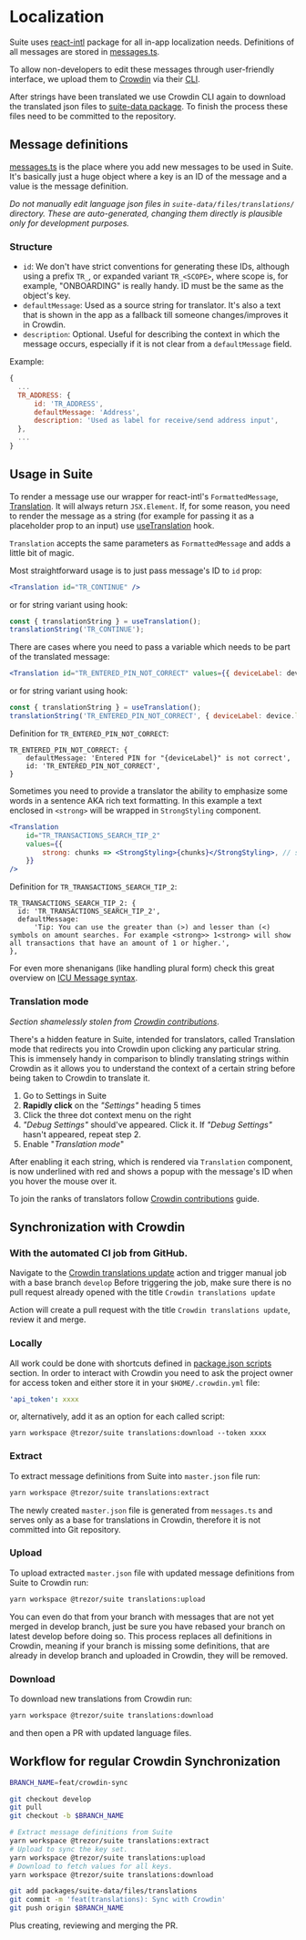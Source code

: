 # Localization

Suite uses [react-intl](https://github.com/formatjs/formatjs) package for all in-app localization needs.
Definitions of all messages are stored in [messages.ts](https://github.com/trezor/trezor-suite/blob/develop/packages/suite/src/support/messages.ts).

To allow non-developers to edit these messages through user-friendly interface, we upload them to [Crowdin](https://crowdin.com/project/trezor-suite) via their [CLI](https://github.com/crowdin/crowdin-cli).

After strings have been translated we use Crowdin CLI again to download the translated json files to [suite-data package](https://github.com/trezor/trezor-suite/tree/develop/packages/suite-data/files/translations).
To finish the process these files need to be committed to the repository.

## Message definitions

[messages.ts](https://github.com/trezor/trezor-suite/blob/develop/packages/suite/src/support/messages.ts) is the place where you add new messages to be used in Suite. It's basically just a huge object where a key is an ID of the message and a value is the message definition.

_Do not manually edit language json files in `suite-data/files/translations/` directory. These are auto-generated, changing them directly is plausible only for development purposes._

### Structure

-   `id`: We don't have strict conventions for generating these IDs, although using a prefix `TR_`, or expanded variant `TR_<SCOPE>`, where scope is, for example, "ONBOARDING" is really handy. ID must be the same as the object's key.
-   `defaultMessage`: Used as a source string for translator. It's also a text that is shown in the app as a fallback till someone changes/improves it in Crowdin.
-   `description`: Optional. Useful for describing the context in which the message occurs, especially if it is not clear from a `defaultMessage` field.

Example:

```js
{
  ...
  TR_ADDRESS: {
      id: 'TR_ADDRESS',
      defaultMessage: 'Address',
      description: 'Used as label for receive/send address input',
  },
  ...
}
```

## Usage in Suite

To render a message use our wrapper for react-intl's `FormattedMessage`, [Translation](https://github.com/trezor/trezor-suite/blob/develop/packages/suite/src/components/suite/Translation/index.tsx). It will always return `JSX.Element`. If, for some reason, you need to render the message as a string (for example for passing it as a placeholder prop to an input) use [useTranslation](https://github.com/trezor/trezor-suite/blob/develop/packages/suite/src/hooks/suite/useTranslation.ts) hook.

`Translation` accepts the same parameters as `FormattedMessage` and adds a little bit of magic.

Most straightforward usage is to just pass message's ID to `id` prop:

```jsx
<Translation id="TR_CONTINUE" />
```

or for string variant using hook:

```jsx
const { translationString } = useTranslation();
translationString('TR_CONTINUE');
```

There are cases where you need to pass a variable which needs to be part of the translated message:

```jsx
<Translation id="TR_ENTERED_PIN_NOT_CORRECT" values={{ deviceLabel: device.label }} />
```

or for string variant using hook:

```jsx
const { translationString } = useTranslation();
translationString('TR_ENTERED_PIN_NOT_CORRECT', { deviceLabel: device.label });
```

Definition for `TR_ENTERED_PIN_NOT_CORRECT`:

```
TR_ENTERED_PIN_NOT_CORRECT: {
    defaultMessage: 'Entered PIN for "{deviceLabel}" is not correct',
    id: 'TR_ENTERED_PIN_NOT_CORRECT',
}
```

Sometimes you need to provide a translator the ability to emphasize some words in a sentence AKA rich text formatting. In this example a text enclosed in `<strong>` will be wrapped in `StrongStyling` component.

```jsx
<Translation
    id="TR_TRANSACTIONS_SEARCH_TIP_2"
    values={{
        strong: chunks => <StrongStyling>{chunks}</StrongStyling>, // search string is wrapped in strong tag for additional styling
    }}
/>
```

Definition for `TR_TRANSACTIONS_SEARCH_TIP_2`:

```
TR_TRANSACTIONS_SEARCH_TIP_2: {
  id: 'TR_TRANSACTIONS_SEARCH_TIP_2',
  defaultMessage:
      'Tip: You can use the greater than (>) and lesser than (<) symbols on amount searches. For example <strong>> 1<strong> will show all transactions that have an amount of 1 or higher.',
},
```

For even more shenanigans (like handling plural form) check this great overview on [ICU Message syntax](https://support.crowdin.com/icu-message-syntax/).

### Translation mode

_Section shamelessly stolen from [Crowdin contributions](https://www.notion.so/Crowdin-contributions-c6b56ef6a0424de8b4d8ce9190bdcd19)_.

There's a hidden feature in Suite, intended for translators, called Translation mode that redirects you into Crowdin upon clicking any particular string. This is immensely handy in comparison to blindly translating strings within Crowdin as it allows you to understand the context of a certain string before being taken to Crowdin to translate it.

1.  Go to Settings in Suite
1.  **Rapidly click** on the _"Settings"_ heading 5 times
1.  Click the three dot context menu on the right
1.  _"Debug Settings"_ should've appeared. Click it.
    If _"Debug Settings"_ hasn't appeared, repeat step 2.
1.  Enable "_Translation mode_"

After enabling it each string, which is rendered via `Translation` component, is now underlined with red and shows a popup with the message's ID when you hover the mouse over it.

To join the ranks of translators follow [Crowdin contributions](https://www.notion.so/Crowdin-contributions-c6b56ef6a0424de8b4d8ce9190bdcd19) guide.

## Synchronization with Crowdin

### With the automated CI job from GitHub.

Navigate to the [Crowdin translations update](https://github.com/trezor/trezor-suite/actions/workflows/crowdin_sync.yml) action and trigger manual job with a base branch `develop`
Before triggering the job, make sure there is no pull request already opened with the title `Crowdin translations update`

Action will create a pull request with the title `Crowdin translations update`, review it and merge.

### Locally

All work could be done with shortcuts defined in [package.json scripts](https://github.com/trezor/trezor-suite/blob/develop/packages/suite/package.json#L5) section. In order to interact with Crowdin you need to ask the project owner for access token and either store it in your `$HOME/.crowdin.yml` file:

```yaml
'api_token': xxxx
```

or, alternatively, add it as an option for each called script:

```
yarn workspace @trezor/suite translations:download --token xxxx
```

### Extract

To extract message definitions from Suite into `master.json` file run:

```bash
yarn workspace @trezor/suite translations:extract
```

The newly created `master.json` file is generated from `messages.ts` and serves only as a base for translations in Crowdin, therefore it is not committed into Git repository.

### Upload

To upload extracted `master.json` file with updated message definitions from Suite to Crowdin run:

```bash
yarn workspace @trezor/suite translations:upload
```

You can even do that from your branch with messages that are not yet merged in develop branch, just be sure you have rebased your branch on latest develop before doing so. This process replaces all definitions in Crowdin, meaning if your branch is missing some definitions, that are already in develop branch and uploaded in Crowdin, they will be removed.

### Download

To download new translations from Crowdin run:

```bash
yarn workspace @trezor/suite translations:download
```

and then open a PR with updated language files.

## Workflow for regular Crowdin Synchronization

```bash
BRANCH_NAME=feat/crowdin-sync

git checkout develop
git pull
git checkout -b $BRANCH_NAME

# Extract message definitions from Suite
yarn workspace @trezor/suite translations:extract
# Upload to sync the key set.
yarn workspace @trezor/suite translations:upload
# Download to fetch values for all keys.
yarn workspace @trezor/suite translations:download

git add packages/suite-data/files/translations
git commit -m 'feat(translations): Sync with Crowdin'
git push origin $BRANCH_NAME
```

Plus creating, reviewing and merging the PR.
